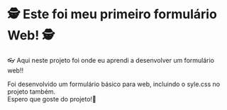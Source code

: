 <h1>🕵 Este foi meu primeiro formulário Web! 🕵</h1>


<p>👓 Aqui neste projeto foi onde eu aprendi a desenvolver um formulário web!!</p>

<span> Foi desenvolvido um formulário básico para web, incluindo o syle.css no projeto também. <br>
Espero que goste do projeto!💼 </span>